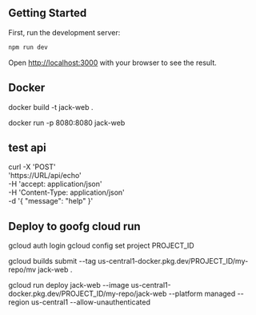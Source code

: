 
## Getting Started

First, run the development server:

```bash
npm run dev

```

Open [http://localhost:3000](http://localhost:3000) with your browser to see the result.



## Docker

docker build -t jack-web .  

docker run -p 8080:8080 jack-web

## test api

curl -X 'POST' \
  'https://URL/api/echo' \
  -H 'accept: application/json' \
  -H 'Content-Type: application/json' \
  -d '{
  "message": "help"
}'

## Deploy to goofg cloud run


gcloud auth login
gcloud config set project PROJECT_ID


gcloud builds submit --tag us-central1-docker.pkg.dev/PROJECT_ID/my-repo/mv
jack-web .



gcloud run deploy jack-web --image us-central1-docker.pkg.dev/PROJECT_ID/my-repo/jack-web --platform managed --region us-central1 --allow-unauthenticated